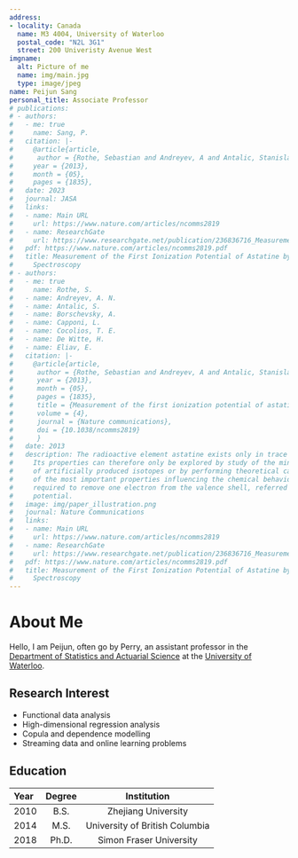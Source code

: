 ```yaml
---
address:
- locality: Canada
  name: M3 4004, University of Waterloo
  postal_code: "N2L 3G1"
  street: 200 Univeristy Avenue West
imgname:
  alt: Picture of me
  name: img/main.jpg
  type: image/jpeg
name: Peijun Sang
personal_title: Associate Professor
# publications:
# - authors:
#   - me: true
#     name: Sang, P.
#   citation: |-
#     @article{article,
#      author = {Rothe, Sebastian and Andreyev, A and Antalic, Stanislav and Borschevsky, Anastasia and Capponi, Luigi and Cocolios, Thomas and De Witte, Hilde and Eliav, Ephraim and Fedorov, D.V. and Fedosseev, Valentin and Fink, D and Fritzsche, s and Ghys, Lars and Huyse, M and Imai, Nobuaki and Kaldor, U and Kudryavtsev, Yu and Koester, Ulli and Lane, J and Wendt, Klaus},
#     year = {2013},
#     month = {05},
#     pages = {1835},
#   date: 2023
#   journal: JASA
#   links:
#   - name: Main URL
#     url: https://www.nature.com/articles/ncomms2819
#   - name: ResearchGate
#     url: https://www.researchgate.net/publication/236836716_Measurement_of_the_first_ionization_potential_of_astatine_by_laser_ionization_spectroscopy
#   pdf: https://www.nature.com/articles/ncomms2819.pdf
#   title: Measurement of the First Ionization Potential of Astatine by Laser Ionization
#     Spectroscopy
# - authors:
#   - me: true
#     name: Rothe, S.
#   - name: Andreyev, A. N.
#   - name: Antalic, S.
#   - name: Borschevsky, A.
#   - name: Capponi, L.
#   - name: Cocolios, T. E.
#   - name: De Witte, H.
#   - name: Eliav, E.
#   citation: |-
#     @article{article,
#      author = {Rothe, Sebastian and Andreyev, A and Antalic, Stanislav and Borschevsky, Anastasia and Capponi, Luigi and Cocolios, Thomas and De Witte, Hilde and Eliav, Ephraim and Fedorov, D.V. and Fedosseev, Valentin and Fink, D and Fritzsche, s and Ghys, Lars and Huyse, M and Imai, Nobuaki and Kaldor, U and Kudryavtsev, Yu and Koester, Ulli and Lane, J and Wendt, Klaus},
#      year = {2013},
#      month = {05},
#      pages = {1835},
#      title = {Measurement of the first ionization potential of astatine by laser ionization spectroscopy},
#      volume = {4},
#      journal = {Nature communications},
#      doi = {10.1038/ncomms2819}
#      }
#   date: 2013
#   description: The radioactive element astatine exists only in trace amounts in nature.
#     Its properties can therefore only be explored by study of the minute quantities
#     of artificially produced isotopes or by performing theoretical calculations. One
#     of the most important properties influencing the chemical behaviour is the energy
#     required to remove one electron from the valence shell, referred to as the ionization
#     potential.
#   image: img/paper_illustration.png
#   journal: Nature Communications
#   links:
#   - name: Main URL
#     url: https://www.nature.com/articles/ncomms2819
#   - name: ResearchGate
#     url: https://www.researchgate.net/publication/236836716_Measurement_of_the_first_ionization_potential_of_astatine_by_laser_ionization_spectroscopy
#   pdf: https://www.nature.com/articles/ncomms2819.pdf
#   title: Measurement of the First Ionization Potential of Astatine by Laser Ionization
#     Spectroscopy
---
```


# About Me

Hello, I am Peijun, often go by Perry, an assistant professor in the [Department of Statistics and Actuarial Science](https://uwaterloo.ca/statistics-and-actuarial-science/) at the [University of Waterloo](https://uwaterloo.ca/).

## Research Interest

* Functional data analysis
* High-dimensional regression analysis
* Copula and dependence modelling
* Streaming data and online learning problems

## Education

Year | Degree | Institution
:-----|:-------:|:--------:
2010 | B.S.  | Zhejiang University 
2014 | M.S.  | University of British Columbia 
2018 | Ph.D. | Simon Fraser University
